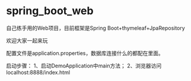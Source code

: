 # spring_boot_web
自己练手用的Web项目，目前框架是Spring Boot+thymeleaf+JpaRepository

欢迎大家一起来玩


配置文件是application.properties，数据库连接什么的都配在里面。

启动步骤：
1、启动DemoApplication中main方法；
2、浏览器访问localhost:8888/index.html